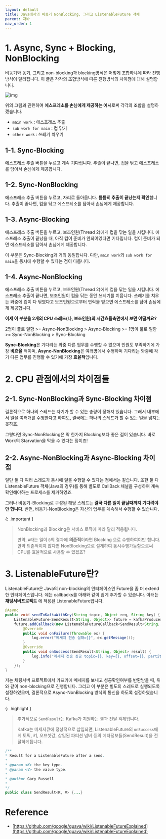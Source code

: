 ```yaml
---
layout: default
title: Java에서의 비동기 NonBlocking, 그리고 ListenableFuture 객체
parent: 자바
nav_order: 1
---
```


# 1. Async, Sync + Blocking, NonBlocking

비동기와 동기, 그리고 non-blocking과 blocking방식은 어떻게 조합하냐에 따라 진행방식이 달라집니다. 이 글은 각각의 조합방식에 따른 진행방식의 차이점에 대해 설명합니다.

![img](../../../assets/img/circuit/8.png)

위의 그림과 관련하여 **에스프레소를 손님에게 제공하는 예시**로써 각각의 조합을 설명하겠습니다.

* `main work` : 에스프레소 추출 
* `sub work for main` : 컵 닦기
* `other work` : 쓰레기 치우기

## 1-1. Sync-Blocking 

에스프레소 추출 버튼을 누르고 계속 기다립니다. 추출이 끝나면, 컵을 닦고 에스프레소를 담아서 손님에게 제공합니다.

## 1-2. Sync-NonBlocking

에스프레소 추출 버튼을 누르고, 자리로 돌아옵니다. **틈틈히 추출이 끝났는지 확인**합니다. 추출이 끝나면, 컵을 닦고 에스프레소를 담아서 손님에게 제공합니다.

## 1-3. Async-Blocking

에스프레소 추출 버튼을 누르고, 보조인원(Thread 2)에게 컵을 닦는 일을 시킵니다. 에스프레소 추출이 끝났을 때, 아직 컵이 준비가 안되어있다면 기다립니다. 컵이 준비가 되면 에스프레소를 담아서 손님에게 제공합니다.

이 부분은 Sync-Blocking과 거의 동일합니다. 다만, `main work`와 `sub work for main`을 동시에 수행할 수 있다는 점이 다릅니다.

## 1-4. Async-NonBlocking

에스프레소 추출 버튼을 누르고, 보조인원(Thread 2)에게 컵을 닦는 일을 시킵니다. 에스프레소 추출이 끝나면, 보조인원이 컵을 닦는 동안 쓰레기를 치웁니다. 쓰레기를 치우는 와중에 컵이 다 닦였다고 보조인원으로부터 연락을 받으면 에스프레소를 담아 손님에게 제공합니다.

**이제 이 부분을 2개의 CPU 스레드(나, 보조인원)의 시간효율측면에서 보면 어떨까요?**

2명이 풀로 일함 >= Async-NonBlocking > Async-Blocking >= 1명이 풀로 일함 >= Sync-NonBlocking > Sync-Blocking

**Sync-Blocking**은 기다리는 와중 다른 업무를 수행할 수 없으며 인원도 부족하기에 가장 **비효율** 적이며, **Async-NonBlocking**은 여러명에서 수행하며 기다리는 와중에 각기 다른 업무를 진행할 수 있기에 가장 **효율적**입니다.

# 2. CPU 관점에서의 차이점들

## 2-1. Sync-NonBlocking과 Sync-Blocking 차이점

결론적으로 하나의 스레드는 자기가 할 수 있는 총량이 정해져 있습니다. 그래서 내부에서 일을 여러개를 수행한다고 하여도, 결국에는 하나의 스레드가 할 수 있는 일을 넘지는 못하죠.

그렇다면 Sync-NonBlocking은 딱 한가지 Blocking보다 좋은 점이 있습니다. 바로 Work의 Starvation을 막을 수 있다는 점이죠!

## 2-2. Async-NonBlocking과 Async-Blocking 차이점
일단 둘 다 여러 스레드가 동시에 일을 수행할 수 있다는 점에서는 같습니다. 또한 둘 다 ListenableFuture 객체(Java의 경우)를 통해 별도로 CallBack 채널을 구성하여 계속 확인해야하는 프로세스를 제거하였죠.

그러나 비동기-Blocking로 구성된 해당 스레드는 **결국 다른 일이 끝날때까지 기다려야만 합니다**. 반면, 비동기-NonBlocking은 자신의 업무를 계속해서 수행할 수 있습니다.


{: .important }
> NonBlocking과 Blocking은 서비스 로직에 따라 달리 적용됩니다.
> 
> 만약, `A`라는 일이 `B`의 결과에 **의존적**이라면 Blocking 으로 수행하여야만 합니다. 만약 의존적이지 않다면 NonBlocking으로 설계하여 동시수행가능함으로써 CPU를 효율적으로 사용할 수 있겠죠?

# 3. ListenableFuture란?
ListenableFuture은 Java의 non-blocking의 인터페이스인 Future을 좀 더 extend한 인터페이스입니다. 얘는 callbacks를 아래와 같이 쉽게 추가할 수 있습니다. 아래는 **채팅서버프로젝트** 에 적용된 ListenableFuture입니다.

```java
@Async
public void sendToKafkaWithKey(String topic, Object req, String key) {
    ListenableFuture<SendResult<String, Object>> future = kafkaProducerTemplate.send(topic,key, req);
    future.addCallback(new ListenableFutureCallback<SendResult<String, Object>>() {
        @Override
        public void onFailure(Throwable ex) {
            log.error("메세지 전송 실패={}", ex.getMessage());
        }
        @Override
        public void onSuccess(SendResult<String, Object> result) {
            log.info("메세지 전송 성공 topic={}, key={}, offset={}, partition={}",topic, key, result.getRecordMetadata().offset(), result.getRecordMetadata().partition());
        }
    });
}
```

저는 채팅서버 프로젝트에서 카프카에 메세지를 보내고 성공확인여부를 반환받을 때, 위와 같이 non-blocking으로 진행합니다.
그리고 이 부분은 별도의 스레드로 실행되도록 설정하였으며, 결론적으로 Async-NonBlocking 방식의 통신을 하도록 설정하였습니다.

{: .highlight }
>추가적으로 `SendResult`는 Kafka가 지원하는 결과 전달 객체입니다.
>
>Kafka는 메세지큐에 정상적으로 삽입되면, ListenableFuture의 `onSuccess`에게 토픽, 키, 오프셋값, 삽입된 파티션 넘버 등의 메타정보들(SendResult)을 전달하게됩니다.


```java
/**
* Result for a ListenableFuture after a send.
*
* @param <K> the key type.
* @param <V> the value type.
*
* @author Gary Russell
*
*/
public class SendResult<K, V> {...}
```

# Reference
* [https://github.com/google/guava/wiki/ListenableFutureExplained](https://github.com/google/guava/wiki/ListenableFutureExplained)